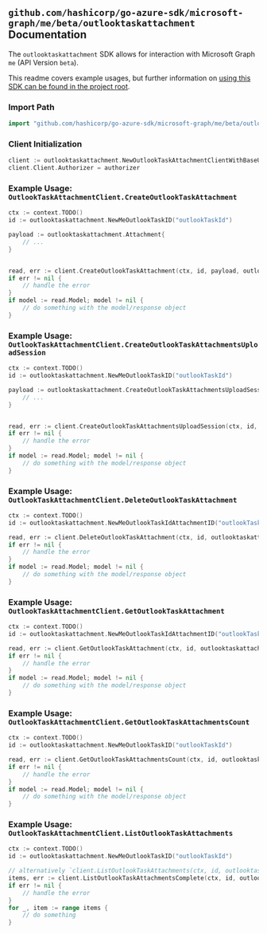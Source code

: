 
## `github.com/hashicorp/go-azure-sdk/microsoft-graph/me/beta/outlooktaskattachment` Documentation

The `outlooktaskattachment` SDK allows for interaction with Microsoft Graph `me` (API Version `beta`).

This readme covers example usages, but further information on [using this SDK can be found in the project root](https://github.com/hashicorp/go-azure-sdk/tree/main/docs).

### Import Path

```go
import "github.com/hashicorp/go-azure-sdk/microsoft-graph/me/beta/outlooktaskattachment"
```


### Client Initialization

```go
client := outlooktaskattachment.NewOutlookTaskAttachmentClientWithBaseURI("https://graph.microsoft.com")
client.Client.Authorizer = authorizer
```


### Example Usage: `OutlookTaskAttachmentClient.CreateOutlookTaskAttachment`

```go
ctx := context.TODO()
id := outlooktaskattachment.NewMeOutlookTaskID("outlookTaskId")

payload := outlooktaskattachment.Attachment{
	// ...
}


read, err := client.CreateOutlookTaskAttachment(ctx, id, payload, outlooktaskattachment.DefaultCreateOutlookTaskAttachmentOperationOptions())
if err != nil {
	// handle the error
}
if model := read.Model; model != nil {
	// do something with the model/response object
}
```


### Example Usage: `OutlookTaskAttachmentClient.CreateOutlookTaskAttachmentsUploadSession`

```go
ctx := context.TODO()
id := outlooktaskattachment.NewMeOutlookTaskID("outlookTaskId")

payload := outlooktaskattachment.CreateOutlookTaskAttachmentsUploadSessionRequest{
	// ...
}


read, err := client.CreateOutlookTaskAttachmentsUploadSession(ctx, id, payload, outlooktaskattachment.DefaultCreateOutlookTaskAttachmentsUploadSessionOperationOptions())
if err != nil {
	// handle the error
}
if model := read.Model; model != nil {
	// do something with the model/response object
}
```


### Example Usage: `OutlookTaskAttachmentClient.DeleteOutlookTaskAttachment`

```go
ctx := context.TODO()
id := outlooktaskattachment.NewMeOutlookTaskIdAttachmentID("outlookTaskId", "attachmentId")

read, err := client.DeleteOutlookTaskAttachment(ctx, id, outlooktaskattachment.DefaultDeleteOutlookTaskAttachmentOperationOptions())
if err != nil {
	// handle the error
}
if model := read.Model; model != nil {
	// do something with the model/response object
}
```


### Example Usage: `OutlookTaskAttachmentClient.GetOutlookTaskAttachment`

```go
ctx := context.TODO()
id := outlooktaskattachment.NewMeOutlookTaskIdAttachmentID("outlookTaskId", "attachmentId")

read, err := client.GetOutlookTaskAttachment(ctx, id, outlooktaskattachment.DefaultGetOutlookTaskAttachmentOperationOptions())
if err != nil {
	// handle the error
}
if model := read.Model; model != nil {
	// do something with the model/response object
}
```


### Example Usage: `OutlookTaskAttachmentClient.GetOutlookTaskAttachmentsCount`

```go
ctx := context.TODO()
id := outlooktaskattachment.NewMeOutlookTaskID("outlookTaskId")

read, err := client.GetOutlookTaskAttachmentsCount(ctx, id, outlooktaskattachment.DefaultGetOutlookTaskAttachmentsCountOperationOptions())
if err != nil {
	// handle the error
}
if model := read.Model; model != nil {
	// do something with the model/response object
}
```


### Example Usage: `OutlookTaskAttachmentClient.ListOutlookTaskAttachments`

```go
ctx := context.TODO()
id := outlooktaskattachment.NewMeOutlookTaskID("outlookTaskId")

// alternatively `client.ListOutlookTaskAttachments(ctx, id, outlooktaskattachment.DefaultListOutlookTaskAttachmentsOperationOptions())` can be used to do batched pagination
items, err := client.ListOutlookTaskAttachmentsComplete(ctx, id, outlooktaskattachment.DefaultListOutlookTaskAttachmentsOperationOptions())
if err != nil {
	// handle the error
}
for _, item := range items {
	// do something
}
```
